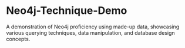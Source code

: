 # Neo4j-Technique-Demo
A demonstration of Neo4j proficiency using made-up data, showcasing various querying techniques, data manipulation, and database design concepts.
